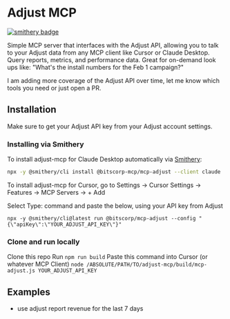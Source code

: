 # Adjust MCP
[![smithery badge](https://smithery.ai/badge/@bitscorp-mcp/mcp-adjust)](https://smithery.ai/server/@bitscorp-mcp/mcp-adjust)

Simple MCP server that interfaces with the Adjust API, allowing you to talk to your Adjust data from any MCP client like Cursor or Claude Desktop. Query reports, metrics, and performance data. Great for on-demand look ups like: "What's the install numbers for the Feb 1 campaign?"

I am adding more coverage of the Adjust API over time, let me know which tools you need or just open a PR.

## Installation
Make sure to get your Adjust API key from your Adjust account settings.

### Installing via Smithery

To install adjust-mcp for Claude Desktop automatically via [Smithery](https://smithery.ai/server/@dragonkhoi/adjust-mcp):

```bash
npx -y @smithery/cli install @bitscorp-mcp/mcp-adjust --client claude
```

To install adjust-mcp for Cursor, go to Settings -> Cursor Settings -> Features -> MCP Servers -> + Add

Select Type: command and paste the below, using your API key from Adjust
```
npx -y @smithery/cli@latest run @bitscorp/mcp-adjust --config "{\"apiKey\":\"YOUR_ADJUST_API_KEY\"}"
```

### Clone and run locally
Clone this repo
Run `npm run build`
Paste this command into Cursor (or whatever MCP Client)
`node /ABSOLUTE/PATH/TO/adjust-mcp/build/mcp-adjust.js YOUR_ADJUST_API_KEY`

## Examples
- use adjust report revenue for the last 7 days